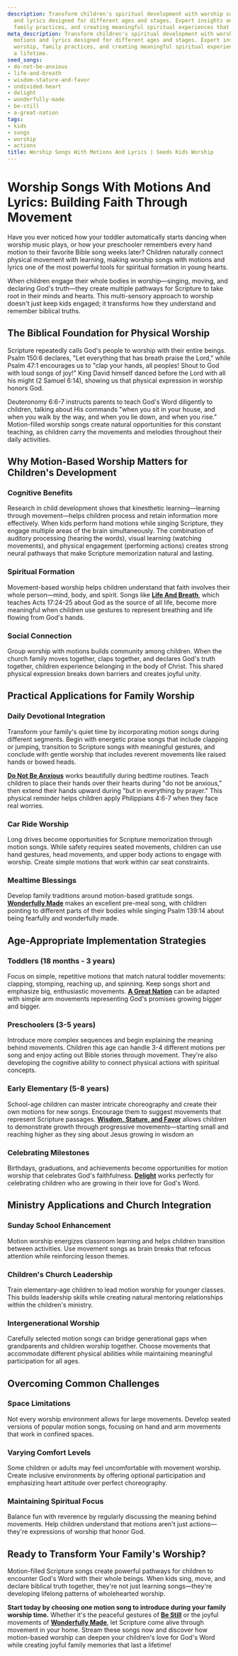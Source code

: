 ```yaml
---
description: Transform children's spiritual development with worship songs with motions
  and lyrics designed for different ages and stages. Expert insights on reverent worship,
  family practices, and creating meaningful spiritual experiences that last a lifetime.
meta_description: Transform children's spiritual development with worship songs with
  motions and lyrics designed for different ages and stages. Expert insights on reverent
  worship, family practices, and creating meaningful spiritual experiences that last
  a lifetime.
seed_songs:
- do-not-be-anxious
- life-and-breath
- wisdom-stature-and-favor
- undivided-heart
- delight
- wonderfully-made
- be-still
- a-great-nation
tags:
- kids
- songs
- worship
- actions
title: Worship Songs With Motions And Lyrics | Seeds Kids Worship
---
```

# Worship Songs With Motions And Lyrics: Building Faith Through Movement

Have you ever noticed how your toddler automatically starts dancing when worship music plays, or how your preschooler remembers every hand motion to their favorite Bible song weeks later? Children naturally connect physical movement with learning, making worship songs with motions and lyrics one of the most powerful tools for spiritual formation in young hearts.

When children engage their whole bodies in worship—singing, moving, and declaring God's truth—they create multiple pathways for Scripture to take root in their minds and hearts. This multi-sensory approach to worship doesn't just keep kids engaged; it transforms how they understand and remember biblical truths.

## The Biblical Foundation for Physical Worship

Scripture repeatedly calls God's people to worship with their entire beings. Psalm 150:6 declares, "Let everything that has breath praise the Lord," while Psalm 47:1 encourages us to "clap your hands, all peoples! Shout to God with loud songs of joy!" King David himself danced before the Lord with all his might (2 Samuel 6:14), showing us that physical expression in worship honors God.

Deuteronomy 6:6-7 instructs parents to teach God's Word diligently to children, talking about His commands "when you sit in your house, and when you walk by the way, and when you lie down, and when you rise." Motion-filled worship songs create natural opportunities for this constant teaching, as children carry the movements and melodies throughout their daily activities.

## Why Motion-Based Worship Matters for Children's Development

### Cognitive Benefits
Research in child development shows that kinesthetic learning—learning through movement—helps children process and retain information more effectively. When kids perform hand motions while singing Scripture, they engage multiple areas of the brain simultaneously. The combination of auditory processing (hearing the words), visual learning (watching movements), and physical engagement (performing actions) creates strong neural pathways that make Scripture memorization natural and lasting.

### Spiritual Formation
Movement-based worship helps children understand that faith involves their whole person—mind, body, and spirit. Songs like **[Life And Breath](https://seedskidsworship.com/product/life-and-breath-acts-1724-25/)**, which teaches Acts 17:24-25 about God as the source of all life, become more meaningful when children use gestures to represent breathing and life flowing from God's hands.

### Social Connection
Group worship with motions builds community among children. When the church family moves together, claps together, and declares God's truth together, children experience belonging in the body of Christ. This shared physical expression breaks down barriers and creates joyful unity.

## Practical Applications for Family Worship

### Daily Devotional Integration
Transform your family's quiet time by incorporating motion songs during different segments. Begin with energetic praise songs that include clapping or jumping, transition to Scripture songs with meaningful gestures, and conclude with gentle worship that includes reverent movements like raised hands or bowed heads.

**[Do Not Be Anxious](https://seedskidsworship.com/product/do-not-be-anxious-philippians-46-7-2/)** works beautifully during bedtime routines. Teach children to place their hands over their hearts during "do not be anxious," then extend their hands upward during "but in everything by prayer." This physical reminder helps children apply Philippians 4:6-7 when they face real worries.

### Car Ride Worship
Long drives become opportunities for Scripture memorization through motion songs. While safety requires seated movements, children can use hand gestures, head movements, and upper body actions to engage with worship. Create simple motions that work within car seat constraints.

### Mealtime Blessings
Develop family traditions around motion-based gratitude songs. **[Wonderfully Made](https://seedskidsworship.com/product/wonderfully-made-psalm-13914-2/)** makes an excellent pre-meal song, with children pointing to different parts of their bodies while singing Psalm 139:14 about being fearfully and wonderfully made.

## Age-Appropriate Implementation Strategies

### Toddlers (18 months - 3 years)
Focus on simple, repetitive motions that match natural toddler movements: clapping, stomping, reaching up, and spinning. Keep songs short and emphasize big, enthusiastic movements. **[A Great Nation](https://seedskidsworship.com/product/a-great-nation-genesis-121-2/)** can be adapted with simple arm movements representing God's promises growing bigger and bigger.

### Preschoolers (3-5 years)
Introduce more complex sequences and begin explaining the meaning behind movements. Children this age can handle 3-4 different motions per song and enjoy acting out Bible stories through movement. They're also developing the cognitive ability to connect physical actions with spiritual concepts.

### Early Elementary (5-8 years)
School-age children can master intricate choreography and create their own motions for new songs. Encourage them to suggest movements that represent Scripture passages. **[Wisdom, Stature, and Favor](https://seedskidsworship.com/product/wisdom-stature-and-favor-luke-252-2/)** allows children to demonstrate growth through progressive movements—starting small and reaching higher as they sing about Jesus growing in wisdom an

### Celebrating Milestones
Birthdays, graduations, and achievements become opportunities for motion worship that celebrates God's faithfulness. **[Delight](https://seedskidsworship.com/product/seeds-of-character-vol-6/)** works perfectly for celebrating children who are growing in their love for God's Word.

## Ministry Applications and Church Integration

### Sunday School Enhancement
Motion worship energizes classroom learning and helps children transition between activities. Use movement songs as brain breaks that refocus attention while reinforcing lesson themes.

### Children's Church Leadership
Train elementary-age children to lead motion worship for younger classes. This builds leadership skills while creating natural mentoring relationships within the children's ministry.

### Intergenerational Worship
Carefully selected motion songs can bridge generational gaps when grandparents and children worship together. Choose movements that accommodate different physical abilities while maintaining meaningful participation for all ages.

## Overcoming Common Challenges

### Space Limitations
Not every worship environment allows for large movements. Develop seated versions of popular motion songs, focusing on hand and arm movements that work in confined spaces.

### Varying Comfort Levels
Some children or adults may feel uncomfortable with movement worship. Create inclusive environments by offering optional participation and emphasizing heart attitude over perfect choreography.

### Maintaining Spiritual Focus
Balance fun with reverence by regularly discussing the meaning behind movements. Help children understand that motions aren't just actions—they're expressions of worship that honor God.

## Ready to Transform Your Family's Worship?

Motion-filled Scripture songs create powerful pathways for children to encounter God's Word with their whole beings. When kids sing, move, and declare biblical truth together, they're not just learning songs—they're developing lifelong patterns of wholehearted worship.

**Start today by choosing one motion song to introduce during your family worship time.** Whether it's the peaceful gestures of **[Be Still](https://seedskidsworship.com/product/seeds-of-praise-vol-3/)** or the joyful movements of **[Wonderfully Made](https://seedskidsworship.com/product/wonderfully-made-psalm-13914-2/)**, let Scripture come alive through movement in your home. Stream these songs now and discover how motion-based worship can deepen your children's love for God's Word while creating joyful family memories that last a lifetime!

<script type="application/ld+json">
{
  "@context": "https://schema.org",
  "@type": "Article",
  "headline": "Worship Songs With Motions And Lyrics",
  "author": {
    "@type": "Organization",
    "name": "Seeds Kids Worship"
  },
  "publisher": {
    "@type": "Organization",
    "name": "Seeds Kids Worship",
    "logo": {
      "@type": "ImageObject",
      "url": "https://seedskidsworship.com/logo.png"
    }
  },
  "datePublished": "2025-09-08T17:01:41.157466",
  "dateModified": "2025-09-08T17:01:41.157493",
  "description": "Transform children's spiritual development with worship songs with motions and lyrics designed for different ages and stages. Expert insights on reverent worshi",
  "mainEntityOfPage": {
    "@type": "WebPage",
    "@id": "https://seedskidsworship.com/activities/worship-songs-with-motions-and-lyrics/"
  }
}
</script>

<script type="application/ld+json">
{
  "@context": "https://schema.org",
  "@type": "Product",
  "name": "Do Not Be Anxious",
  "description": "One of Seeds Family Worship's all-time favorites teaching children to pray instead of worry. Features retro video game aesthetics and word-for-word Philippians 4:6-7 about God's peace.",
  "url": "https://seedskidsworship.com/product/do-not-be-anxious-philippians-46-7-2/",
  "brand": {
    "@type": "Brand",
    "name": "Seeds Kids Worship"
  },
  "category": "Children's Christian Music",
  "album": "Seeds of Courage"
}
</script>

<script type="application/ld+json">
{
  "@context": "https://schema.org",
  "@type": "Product",
  "name": "Life And Breath",
  "description": "Worship song declaring God as the source of life and breath from Acts 17:24-25",
  "url": "https://seedskidsworship.com/product/life-and-breath-acts-1724-25/",
  "brand": {
    "@type": "Brand",
    "name": "Seeds Kids Worship"
  },
  "category": "Children's Christian Music",
  "album": "Seeds of Purpose"
}
</script>

<script type="application/ld+json">
{
  "@context": "https://schema.org",
  "@type": "Product",
  "name": "Wisdom,
